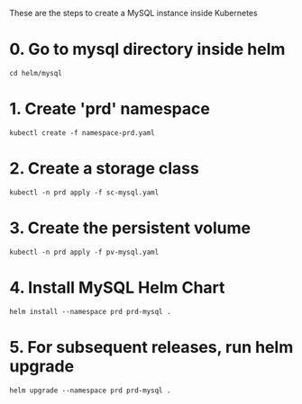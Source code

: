 These are the steps to create a MySQL instance inside Kubernetes

# 0. Go to mysql directory inside helm
``cd helm/mysql``

# 1. Create 'prd' namespace
``kubectl create -f namespace-prd.yaml``

# 2. Create a storage class
``kubectl -n prd apply -f sc-mysql.yaml``

# 3. Create the persistent volume
``kubectl -n prd apply -f pv-mysql.yaml``

# 4. Install MySQL Helm Chart
``helm install --namespace prd prd-mysql .``

# 5. For subsequent releases, run helm upgrade
``helm upgrade --namespace prd prd-mysql .``
